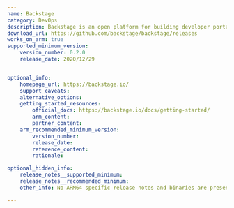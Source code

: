 ```yaml
---
name: Backstage
category: DevOps
description: Backstage is an open platform for building developer portals.
download_url: https://github.com/backstage/backstage/releases
works_on_arm: true
supported_minimum_version:
    version_number: 0.2.0
    release_date: 2020/12/29


optional_info:
    homepage_url: https://backstage.io/
    support_caveats:
    alternative_options:
    getting_started_resources:
        official_docs: https://backstage.io/docs/getting-started/
        arm_content:
        partner_content:
    arm_recommended_minimum_version:
        version_number:
        release_date:
        reference_content:
        rationale:

optional_hidden_info:
    release_notes__supported_minimum:
    release_notes__recommended_minimum:
    other_info: No ARM64 specific release notes and binaries are present. Testing is done by building through tar file. To install minimum version, Backstage requires nodejs v18.x and yarn v1.

---
```

